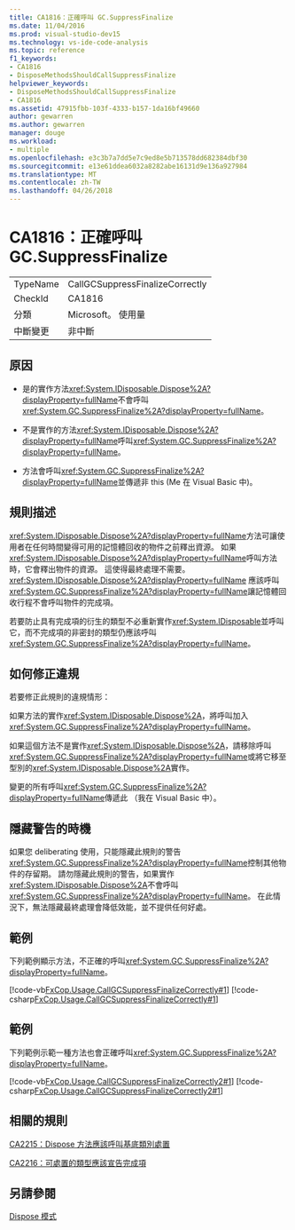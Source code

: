 ```yaml
---
title: CA1816：正確呼叫 GC.SuppressFinalize
ms.date: 11/04/2016
ms.prod: visual-studio-dev15
ms.technology: vs-ide-code-analysis
ms.topic: reference
f1_keywords:
- CA1816
- DisposeMethodsShouldCallSuppressFinalize
helpviewer_keywords:
- DisposeMethodsShouldCallSuppressFinalize
- CA1816
ms.assetid: 47915fbb-103f-4333-b157-1da16bf49660
author: gewarren
ms.author: gewarren
manager: douge
ms.workload:
- multiple
ms.openlocfilehash: e3c3b7a7dd5e7c9ed8e5b713578dd682384dbf30
ms.sourcegitcommit: e13e61ddea6032a8282abe16131d9e136a927984
ms.translationtype: MT
ms.contentlocale: zh-TW
ms.lasthandoff: 04/26/2018
---
```

# <a name="ca1816-call-gcsuppressfinalize-correctly"></a>CA1816：正確呼叫 GC.SuppressFinalize
|||
|-|-|
|TypeName|CallGCSuppressFinalizeCorrectly|
|CheckId|CA1816|
|分類|Microsoft。 使用量|
|中斷變更|非中斷|

## <a name="cause"></a>原因

-   是的實作方法<xref:System.IDisposable.Dispose%2A?displayProperty=fullName>不會呼叫<xref:System.GC.SuppressFinalize%2A?displayProperty=fullName>。

-   不是實作的方法<xref:System.IDisposable.Dispose%2A?displayProperty=fullName>呼叫<xref:System.GC.SuppressFinalize%2A?displayProperty=fullName>。

-   方法會呼叫<xref:System.GC.SuppressFinalize%2A?displayProperty=fullName>並傳遞非 this (Me 在 Visual Basic 中)。

## <a name="rule-description"></a>規則描述
 <xref:System.IDisposable.Dispose%2A?displayProperty=fullName>方法可讓使用者在任何時間變得可用的記憶體回收的物件之前釋出資源。 如果<xref:System.IDisposable.Dispose%2A?displayProperty=fullName>呼叫方法時，它會釋出物件的資源。 這使得最終處理不需要。 <xref:System.IDisposable.Dispose%2A?displayProperty=fullName> 應該呼叫<xref:System.GC.SuppressFinalize%2A?displayProperty=fullName>讓記憶體回收行程不會呼叫物件的完成項。

 若要防止具有完成項的衍生的類型不必重新實作<xref:System.IDisposable>並呼叫它，而不完成項的非密封的類型仍應該呼叫<xref:System.GC.SuppressFinalize%2A?displayProperty=fullName>。

## <a name="how-to-fix-violations"></a>如何修正違規
 若要修正此規則的違規情形：

 如果方法的實作<xref:System.IDisposable.Dispose%2A>，將呼叫加入<xref:System.GC.SuppressFinalize%2A?displayProperty=fullName>。

 如果這個方法不是實作<xref:System.IDisposable.Dispose%2A>，請移除呼叫<xref:System.GC.SuppressFinalize%2A?displayProperty=fullName>或將它移至型別的<xref:System.IDisposable.Dispose%2A>實作。

 變更的所有呼叫<xref:System.GC.SuppressFinalize%2A?displayProperty=fullName>傳遞此 （我在 Visual Basic 中）。

## <a name="when-to-suppress-warnings"></a>隱藏警告的時機
 如果您 deliberating 使用，只能隱藏此規則的警告<xref:System.GC.SuppressFinalize%2A?displayProperty=fullName>控制其他物件的存留期。 請勿隱藏此規則的警告，如果實作<xref:System.IDisposable.Dispose%2A>不會呼叫<xref:System.GC.SuppressFinalize%2A?displayProperty=fullName>。 在此情況下，無法隱藏最終處理會降低效能，並不提供任何好處。

## <a name="example"></a>範例
 下列範例顯示方法，不正確的呼叫<xref:System.GC.SuppressFinalize%2A?displayProperty=fullName>。

 [!code-vb[FxCop.Usage.CallGCSuppressFinalizeCorrectly#1](../code-quality/codesnippet/VisualBasic/ca1816-call-gc-suppressfinalize-correctly_1.vb)]
 [!code-csharp[FxCop.Usage.CallGCSuppressFinalizeCorrectly#1](../code-quality/codesnippet/CSharp/ca1816-call-gc-suppressfinalize-correctly_1.cs)]

## <a name="example"></a>範例
 下列範例示範一種方法也會正確呼叫<xref:System.GC.SuppressFinalize%2A?displayProperty=fullName>。

 [!code-vb[FxCop.Usage.CallGCSuppressFinalizeCorrectly2#1](../code-quality/codesnippet/VisualBasic/ca1816-call-gc-suppressfinalize-correctly_2.vb)]
 [!code-csharp[FxCop.Usage.CallGCSuppressFinalizeCorrectly2#1](../code-quality/codesnippet/CSharp/ca1816-call-gc-suppressfinalize-correctly_2.cs)]

## <a name="related-rules"></a>相關的規則
 [CA2215：Dispose 方法應該呼叫基底類別處置](../code-quality/ca2215-dispose-methods-should-call-base-class-dispose.md)

 [CA2216：可處置的類型應該宣告完成項](../code-quality/ca2216-disposable-types-should-declare-finalizer.md)

## <a name="see-also"></a>另請參閱
 [Dispose 模式](/dotnet/standard/design-guidelines/dispose-pattern)